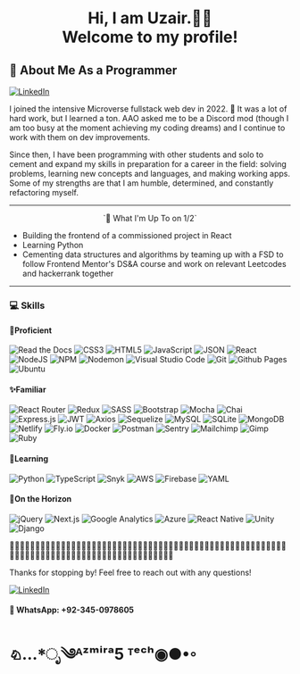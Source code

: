 <h1 align="center">Hi, I am Uzair.🙋‍♂️ <br>Welcome to my profile!</h1>

<h2>🤖 About Me As a Programmer</h2>

<a href="https://www.linkedin.com/in/uzair-manzoor-b69996115/" target="blank"> ![LinkedIn](https://img.shields.io/badge/linkedin-%230077B5.svg?style=for-the-badge&logo=linkedin&logoColor=white) </a>

I joined the intensive Microverse fullstack web dev in 2022. 🎊 It was a lot of hard work, but I learned a ton. AAO asked me to be a Discord mod (though I am too busy at the moment achieving my coding dreams) and I continue to work with them on dev improvements.

Since then, I have been programming with other students and solo to cement and expand my skills in preparation for a career in the field: solving problems, learning new concepts and languages, and making working apps. Some of my strengths are that I am humble, determined, and constantly refactoring myself.

---

<p align="center">`📆 What I'm Up To on 1/2`</p>

- Building the frontend of a commissioned project in React
- Learning Python
- Cementing data structures and algorithms by teaming up with a FSD to follow Frontend Mentor's DS&A course and work on relevant Leetcodes and hackerrank together

---

<!--<h3>💟 Values</h3>

Due in part to former work at a Commission for the Blind, I am keenly interested in gaining accessibility expertise. I also have great admiration for the Electronic Frontier Foundation and take Internet privacy seriously. AI is a major concern both in terms of everyone's job security and ethical design/training, but it is inevitable, so I would like to work on helping build positive AI someday (ref. Baymax 💙). And of course, I want to write code in a way that makes things easy for my fellow developers.
-->
<h3 align="left">💻 Skills</h3>

<h4 align="left">🌟Proficient</h4>

![Read the Docs](https://img.shields.io/badge/Read%20the%20Docs-8CA1AF.svg?style=for-the-badge&logo=Read-the-Docs&logoColor=white)
![CSS3](https://img.shields.io/badge/css3-%231572B6.svg?style=for-the-badge&logo=css3&logoColor=white)
![HTML5](https://img.shields.io/badge/html5-%23E34F26.svg?style=for-the-badge&logo=html5&logoColor=white)
![JavaScript](https://img.shields.io/badge/javascript-%23323330.svg?style=for-the-badge&logo=javascript&logoColor=%23F7DF1E)
![JSON](https://img.shields.io/badge/JSON-000000.svg?style=for-the-badge&logo=JSON&logoColor=white)
![React](https://img.shields.io/badge/react-%2320232a.svg?style=for-the-badge&logo=react&logoColor=%2361DAFB)
![NodeJS](https://img.shields.io/badge/node.js-6DA55F?style=for-the-badge&logo=node.js&logoColor=white)
![NPM](https://img.shields.io/badge/NPM-%23000000.svg?style=for-the-badge&logo=npm&logoColor=white)
![Nodemon](https://img.shields.io/badge/Nodemon-76D04B.svg?style=for-the-badge&logo=Nodemon&logoColor=white)
![Visual Studio Code](https://img.shields.io/badge/Visual%20Studio%20Code-0078d7.svg?style=for-the-badge&logo=visual-studio-code&logoColor=white)
![Git](https://img.shields.io/badge/git-%23F05033.svg?style=for-the-badge&logo=git&logoColor=white)
![Github Pages](https://img.shields.io/badge/GitHub%20Pages-222222.svg?style=for-the-badge&logo=GitHub-Pages&logoColor=white)
![Ubuntu](https://img.shields.io/badge/Ubuntu-E95420?style=for-the-badge&logo=ubuntu&logoColor=white)

<h4 align="left">✨Familiar</h4>

![React Router](https://img.shields.io/badge/React_Router-CA4245?style=for-the-badge&logo=react-router&logoColor=white)
![Redux](https://img.shields.io/badge/redux-%23593d88.svg?style=for-the-badge&logo=redux&logoColor=white)
![SASS](https://img.shields.io/badge/SASS-hotpink.svg?style=for-the-badge&logo=SASS&logoColor=white)
![Bootstrap](https://img.shields.io/badge/bootstrap-%23563D7C.svg?style=for-the-badge&logo=bootstrap&logoColor=white)
![Mocha](https://img.shields.io/badge/-mocha-%238D6748?style=for-the-badge&logo=mocha&logoColor=white)
![Chai](https://img.shields.io/badge/chai.js-323330?style=for-the-badge&logo=chai&logoColor=red)
![Express.js](https://img.shields.io/badge/express.js-%23404d59.svg?style=for-the-badge&logo=express&logoColor=%2361DAFB)
![JWT](https://img.shields.io/badge/JWT-black?style=for-the-badge&logo=JSON%20web%20tokens)
![Axios](https://img.shields.io/badge/Axios-5A29E4.svg?style=for-the-badge&logo=Axios&logoColor=white)
![Sequelize](https://img.shields.io/badge/Sequelize-52B0E7?style=for-the-badge&logo=Sequelize&logoColor=white)
![MySQL](https://img.shields.io/badge/mysql-%2300f.svg?style=for-the-badge&logo=mysql&logoColor=white)
![SQLite](https://img.shields.io/badge/sqlite-%2307405e.svg?style=for-the-badge&logo=sqlite&logoColor=white)
![MongoDB](https://img.shields.io/badge/MongoDB-%234ea94b.svg?style=for-the-badge&logo=mongodb&logoColor=white)
![Netlify](https://img.shields.io/badge/netlify-%23000000.svg?style=for-the-badge&logo=netlify&logoColor=#00C7B7)
![Fly.io](https://img.shields.io/static/v1?label=&message=fly.io&color=8561ea&style=for-the-badge)
![Docker](https://img.shields.io/badge/docker-%230db7ed.svg?style=for-the-badge&logo=docker&logoColor=white)
![Postman](https://img.shields.io/badge/Postman-FF6C37?style=for-the-badge&logo=postman&logoColor=white)
![Sentry](https://img.shields.io/badge/Sentry-362D59.svg?style=for-the-badge&logo=Sentry&logoColor=white)
![Mailchimp](https://img.shields.io/badge/MailChimp-FFE01B.svg?style=for-the-badge&logo=MailChimp&logoColor=black)
![Gimp](https://img.shields.io/badge/GIMP-5C5543.svg?style=for-the-badge&logo=GIMP&logoColor=white)
![Ruby](https://img.shields.io/badge/ruby-%23CC342D.svg?style=for-the-badge&logo=ruby&logoColor=white)

<h4 align="left">📖Learning</h4>

![Python](https://img.shields.io/badge/python-3670A0?style=for-the-badge&logo=python&logoColor=ffdd54)
![TypeScript](https://img.shields.io/badge/typescript-%23007ACC.svg?style=for-the-badge&logo=typescript&logoColor=white)
![Snyk](https://img.shields.io/badge/Snyk-4C4A73.svg?style=for-the-badge&logo=Snyk&logoColor=white)
![AWS](https://img.shields.io/badge/AWS-%23FF9900.svg?style=for-the-badge&logo=amazon-aws&logoColor=white)
![Firebase](https://img.shields.io/badge/Firebase-039BE5?style=for-the-badge&logo=Firebase&logoColor=white)
![YAML](https://img.shields.io/static/v1?label=&message=yaml&color=red&style=for-the-badge)

<h4 align="left">🌅On the Horizon</h4>

![jQuery](https://img.shields.io/badge/jquery-%230769AD.svg?style=for-the-badge&logo=jquery&logoColor=white)
![Next.js](https://img.shields.io/badge/Next.js-000000.svg?style=for-the-badge&logo=nextdotjs&logoColor=white)
![Google Analytics](https://img.shields.io/badge/Google%20Analytics-E37400.svg?style=for-the-badge&logo=Google-Analytics&logoColor=white)
![Azure](https://img.shields.io/badge/Microsoft%20Azure-0078D4.svg?style=for-the-badge&logo=Microsoft-Azure&logoColor=white)
![React Native](https://img.shields.io/badge/react_native-%2320232a.svg?style=for-the-badge&logo=react&logoColor=%2361DAFB)
![Unity](https://img.shields.io/badge/unity-%23000000.svg?style=for-the-badge&logo=unity&logoColor=white)
![Django](https://img.shields.io/badge/Django-092E20.svg?style=for-the-badge&logo=Django&logoColor=white)

🍁🍁🍁🍁🍁🍁🍁🍁🍁🍁🍁🍁🍁🍁🍁🍁🍁🍁🍁🍁🍁🍁🍁🍁🍁🍁🍁🍁🍁🍁🍁🍁🍁🍁🍁🍁🍁🍁🍁🍁🍁🍁🍁🍁🍁🍁🍁🍁🍁🍁🍁🍁🍁🍁🍁🍁🍁🍁🍁🍁🍁🍁🍁🍁🍁🍁🍁🍁🍁🍁🍁🍁🍁🍁🍁🍁🍁🍁🍁🍁🍁🍁🍁🍁🍁🍁

Thanks for stopping by! Feel free to reach out with any questions!

<a href="https://www.linkedin.com/in/uzair-manzoor-b69996115/" target="blank"> ![LinkedIn](https://img.shields.io/badge/linkedin-%230077B5.svg?style=for-the-badge&logo=linkedin&logoColor=white) </a>

<h4>💚 WhatsApp: +92-345-0978605</h4>

<h1>♘...*ೃ༄ᴬᶻᵐⁱʳᵃ5 ᵀᵉᶜʰ◉●•◦<h1>
<!---
Uzair-Manzoor/Uzair-Manzoor is a ✨ special ✨ repository because its `README.md` (this file) appears on your GitHub profile.
You can click the Preview link to take a look at your changes.
--->
